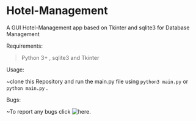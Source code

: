 # Hotel-Management

A GUI Hotel-Management app based on Tkinter and sqlite3 for Database Management



Requirements:

>Python 3+ , sqlite3 and Tkinter  


Usage:


~clone this Repository and run the main.py file using `python3 main.py` or `python main.py` .



Bugs:


~To report any bugs click ![here](https://github.com/dharunvs/Hotel-Management/issues).
